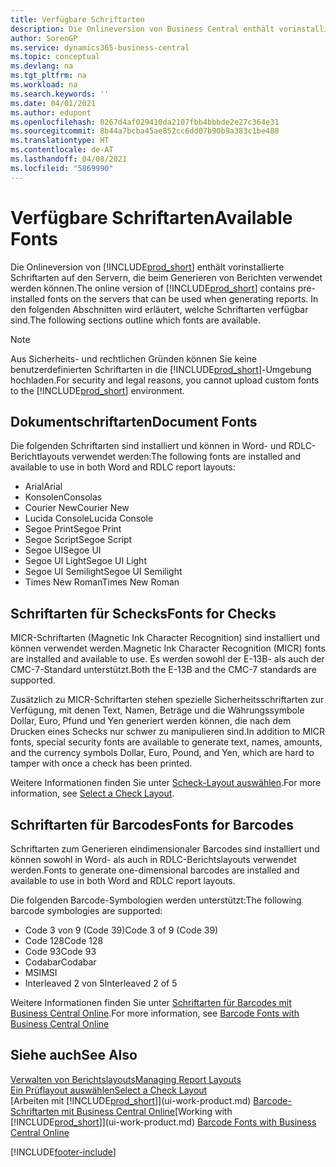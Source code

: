 ```yaml
---
title: Verfügbare Schriftarten
description: Die Onlineversion von Business Central enthält vorinstallierte Schriftarten auf den Servern, die beim Generieren von Berichten verwendet werden können.
author: SorenGP
ms.service: dynamics365-business-central
ms.topic: conceptual
ms.devlang: na
ms.tgt_pltfrm: na
ms.workload: na
ms.search.keywords: ''
ms.date: 04/01/2021
ms.author: edupont
ms.openlocfilehash: 0267d4af029410da2107fbb4bbbde2e27c364e31
ms.sourcegitcommit: 8b44a7bcba45ae852cc6dd07b90b9a383c1be488
ms.translationtype: HT
ms.contentlocale: de-AT
ms.lasthandoff: 04/08/2021
ms.locfileid: "5869990"
---
```

# <a name="available-fonts"></a><span data-ttu-id="4eb3a-103">Verfügbare Schriftarten</span><span class="sxs-lookup"><span data-stu-id="4eb3a-103">Available Fonts</span></span>

<span data-ttu-id="4eb3a-104">Die Onlineversion von [!INCLUDE[prod_short](includes/prod_short.md)] enthält vorinstallierte Schriftarten auf den Servern, die beim Generieren von Berichten verwendet werden können.</span><span class="sxs-lookup"><span data-stu-id="4eb3a-104">The online version of [!INCLUDE[prod_short](includes/prod_short.md)] contains pre-installed fonts on the servers that can be used when generating reports.</span></span> <span data-ttu-id="4eb3a-105">In den folgenden Abschnitten wird erläutert, welche Schriftarten verfügbar sind.</span><span class="sxs-lookup"><span data-stu-id="4eb3a-105">The following sections outline which fonts are available.</span></span>

> [!NOTE]
> <span data-ttu-id="4eb3a-106">Aus Sicherheits- und rechtlichen Gründen können Sie keine benutzerdefinierten Schriftarten in die [!INCLUDE[prod_short](includes/prod_short.md)]-Umgebung hochladen.</span><span class="sxs-lookup"><span data-stu-id="4eb3a-106">For security and legal reasons, you cannot upload custom fonts to the [!INCLUDE[prod_short](includes/prod_short.md)] environment.</span></span>

## <a name="document-fonts"></a><span data-ttu-id="4eb3a-107">Dokumentschriftarten</span><span class="sxs-lookup"><span data-stu-id="4eb3a-107">Document Fonts</span></span>

<span data-ttu-id="4eb3a-108">Die folgenden Schriftarten sind installiert und können in Word- und RDLC-Berichtlayouts verwendet werden:</span><span class="sxs-lookup"><span data-stu-id="4eb3a-108">The following fonts are installed and available to use in both Word and RDLC report layouts:</span></span>

* <span data-ttu-id="4eb3a-109">Arial</span><span class="sxs-lookup"><span data-stu-id="4eb3a-109">Arial</span></span>
* <span data-ttu-id="4eb3a-110">Konsolen</span><span class="sxs-lookup"><span data-stu-id="4eb3a-110">Consolas</span></span>
* <span data-ttu-id="4eb3a-111">Courier New</span><span class="sxs-lookup"><span data-stu-id="4eb3a-111">Courier New</span></span>
* <span data-ttu-id="4eb3a-112">Lucida Console</span><span class="sxs-lookup"><span data-stu-id="4eb3a-112">Lucida Console</span></span>
* <span data-ttu-id="4eb3a-113">Segoe Print</span><span class="sxs-lookup"><span data-stu-id="4eb3a-113">Segoe Print</span></span>
* <span data-ttu-id="4eb3a-114">Segoe Script</span><span class="sxs-lookup"><span data-stu-id="4eb3a-114">Segoe Script</span></span>
* <span data-ttu-id="4eb3a-115">Segoe UI</span><span class="sxs-lookup"><span data-stu-id="4eb3a-115">Segoe UI</span></span>
* <span data-ttu-id="4eb3a-116">Segoe UI Light</span><span class="sxs-lookup"><span data-stu-id="4eb3a-116">Segoe UI Light</span></span>
* <span data-ttu-id="4eb3a-117">Segoe UI Semilight</span><span class="sxs-lookup"><span data-stu-id="4eb3a-117">Segoe UI Semilight</span></span>
* <span data-ttu-id="4eb3a-118">Times New Roman</span><span class="sxs-lookup"><span data-stu-id="4eb3a-118">Times New Roman</span></span>

## <a name="fonts-for-checks"></a><span data-ttu-id="4eb3a-119">Schriftarten für Schecks</span><span class="sxs-lookup"><span data-stu-id="4eb3a-119">Fonts for Checks</span></span>

<span data-ttu-id="4eb3a-120">MICR-Schriftarten (Magnetic Ink Character Recognition) sind installiert und können verwendet werden.</span><span class="sxs-lookup"><span data-stu-id="4eb3a-120">Magnetic Ink Character Recognition (MICR) fonts are installed and available to use.</span></span> <span data-ttu-id="4eb3a-121">Es werden sowohl der E-13B- als auch der CMC-7-Standard unterstützt.</span><span class="sxs-lookup"><span data-stu-id="4eb3a-121">Both the E-13B and the CMC-7 standards are supported.</span></span>  

<span data-ttu-id="4eb3a-122">Zusätzlich zu MICR-Schriftarten stehen spezielle Sicherheitsschriftarten zur Verfügung, mit denen Text, Namen, Beträge und die Währungssymbole Dollar, Euro, Pfund und Yen generiert werden können, die nach dem Drucken eines Schecks nur schwer zu manipulieren sind.</span><span class="sxs-lookup"><span data-stu-id="4eb3a-122">In addition to MICR fonts, special security fonts are available to generate text, names, amounts, and the currency symbols Dollar, Euro, Pound, and Yen, which are hard to tamper with once a check has been printed.</span></span>  

<span data-ttu-id="4eb3a-123">Weitere Informationen finden Sie unter [Scheck-Layout auswählen](finance-how-define-check-layouts.md).</span><span class="sxs-lookup"><span data-stu-id="4eb3a-123">For more information, see [Select a Check Layout](finance-how-define-check-layouts.md).</span></span>  

## <a name="fonts-for-barcodes"></a><span data-ttu-id="4eb3a-124">Schriftarten für Barcodes</span><span class="sxs-lookup"><span data-stu-id="4eb3a-124">Fonts for Barcodes</span></span>
<span data-ttu-id="4eb3a-125">Schriftarten zum Generieren eindimensionaler Barcodes sind installiert und können sowohl in Word- als auch in RDLC-Berichtslayouts verwendet werden.</span><span class="sxs-lookup"><span data-stu-id="4eb3a-125">Fonts to generate one-dimensional barcodes are installed and available to use in both Word and RDLC report layouts.</span></span>

<span data-ttu-id="4eb3a-126">Die folgenden Barcode-Symbologien werden unterstützt:</span><span class="sxs-lookup"><span data-stu-id="4eb3a-126">The following barcode symbologies are supported:</span></span>
* <span data-ttu-id="4eb3a-127">Code 3 von 9 (Code 39)</span><span class="sxs-lookup"><span data-stu-id="4eb3a-127">Code 3 of 9 (Code 39)</span></span>
* <span data-ttu-id="4eb3a-128">Code 128</span><span class="sxs-lookup"><span data-stu-id="4eb3a-128">Code 128</span></span>
* <span data-ttu-id="4eb3a-129">Code 93</span><span class="sxs-lookup"><span data-stu-id="4eb3a-129">Code 93</span></span>
* <span data-ttu-id="4eb3a-130">Codabar</span><span class="sxs-lookup"><span data-stu-id="4eb3a-130">Codabar</span></span>
* <span data-ttu-id="4eb3a-131">MSI</span><span class="sxs-lookup"><span data-stu-id="4eb3a-131">MSI</span></span>
* <span data-ttu-id="4eb3a-132">Interleaved 2 von 5</span><span class="sxs-lookup"><span data-stu-id="4eb3a-132">Interleaved 2 of 5</span></span>

<span data-ttu-id="4eb3a-133">Weitere Informationen finden Sie unter [Schriftarten für Barcodes mit Business Central Online](/dynamics365/business-central/dev-itpro/developer/devenv-report-barcode-fonts.md).</span><span class="sxs-lookup"><span data-stu-id="4eb3a-133">For more information, see [Barcode Fonts with Business Central Online](/dynamics365/business-central/dev-itpro/developer/devenv-report-barcode-fonts.md)</span></span>

## <a name="see-also"></a><span data-ttu-id="4eb3a-134">Siehe auch</span><span class="sxs-lookup"><span data-stu-id="4eb3a-134">See Also</span></span>

[<span data-ttu-id="4eb3a-135">Verwalten von Berichtslayouts</span><span class="sxs-lookup"><span data-stu-id="4eb3a-135">Managing Report Layouts</span></span>](ui-manage-report-layouts.md)  
[<span data-ttu-id="4eb3a-136">Ein Prüflayout auswählen</span><span class="sxs-lookup"><span data-stu-id="4eb3a-136">Select a Check Layout</span></span>](finance-how-define-check-layouts.md)  
<span data-ttu-id="4eb3a-137">[Arbeiten mit [!INCLUDE[prod_short](includes/prod_short.md)]](ui-work-product.md)
[Barcode-Schriftarten mit Business Central Online](/dynamics365/business-central/dev-itpro/developer/devenv-report-barcode-fonts.md)</span><span class="sxs-lookup"><span data-stu-id="4eb3a-137">[Working with [!INCLUDE[prod_short](includes/prod_short.md)]](ui-work-product.md)
[Barcode Fonts with Business Central Online](/dynamics365/business-central/dev-itpro/developer/devenv-report-barcode-fonts.md)</span></span>

[!INCLUDE[footer-include](includes/footer-banner.md)]
